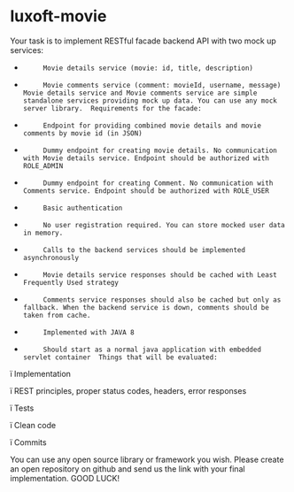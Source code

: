# luxoft-movie
Your task is to implement RESTful facade backend API with two mock up services:

-          Movie details service (movie: id, title, description)
 
-          Movie comments service (comment: movieId, username, message)  Movie details service and Movie comments service are simple standalone services providing mock up data. You can use any mock server library.  Requirements for the facade:

-          Endpoint for providing combined movie details and movie comments by movie id (in JSON)

-          Dummy endpoint for creating movie details. No communication with Movie details service. Endpoint should be authorized with ROLE_ADMIN

-          Dummy endpoint for creating Comment. No communication with Comments service. Endpoint should be authorized with ROLE_USER

-          Basic authentication

-          No user registration required. You can store mocked user data in memory.

-          Calls to the backend services should be implemented asynchronously

-          Movie details service responses should be cached with Least Frequently Used strategy

-          Comments service responses should also be cached but only as fallback. When the backend service is down, comments should be taken from cache.

-          Implemented with JAVA 8

-          Should start as a normal java application with embedded servlet container  Things that will be evaluated:

 ï         Implementation
 
 ï         REST principles, proper status codes, headers, error responses
 
 ï         Tests
 
 ï         Clean code
 
 ï         Commits
 
 You can use any open source library or framework you wish.  Please create an open repository on github and send us the link with your final implementation.   GOOD LUCK!
